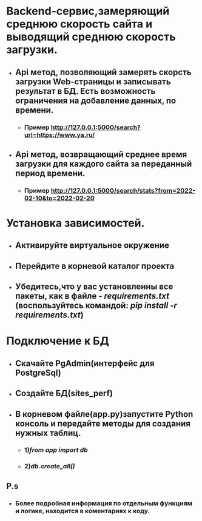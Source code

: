 # **Backend-сервис,замеряющий среднюю скорость сайта и выводящий среднюю скорость загрузки.**
* ## Api метод, позволяющий замерять скорсть загрузки Web-страницы и записывать результат в БД. Есть возможность ограничения на добавление данных, по времени.
  * ### Пример http://127.0.0.1:5000/search?url=https://www.ya.ru/ 
* ## Api метод, возвращающий среднее время загрузки для каждого сайта за переданный период времени.
  * ### Пример http://127.0.0.1:5000/search/stats?from=2022-02-10&to=2022-02-20
  
# **Установка зависимостей.**
* ## Активируйте виртуальное окружение 
* ## Перейдите в корневой каталог проекта
* ## Убедитесь,что у вас установленны все пакеты, как в файле - _requirements.txt_ (воспользуйтесь командой: _pip install -r requirements.txt_)
# **Подключение к БД**
* ## Скачайте PgAdmin(интерфейс для PostgreSql)
* ## Создайте БД(sites_perf)
* ## В корневом файле(app.py)запустите Python консоль и передайте методы для создания нужных таблиц.
  * ###  1)_from app import db_
  * ###  2)_db.create_all()_

## P.s 
* ### Более подробная информация по отдельным функциям и логике, находится в коментариях к коду.